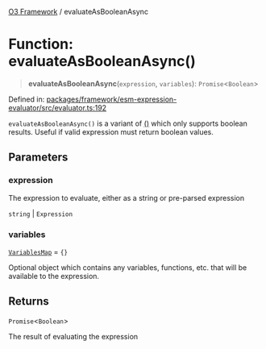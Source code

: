 [O3 Framework](../API.md) / evaluateAsBooleanAsync

# Function: evaluateAsBooleanAsync()

> **evaluateAsBooleanAsync**(`expression`, `variables`): `Promise`\<`Boolean`\>

Defined in: [packages/framework/esm-expression-evaluator/src/evaluator.ts:192](https://github.com/openmrs/openmrs-esm-core/blob/18d2874f03a33a6ab8295af0e87ac97fdd150718/packages/framework/esm-expression-evaluator/src/evaluator.ts#L192)

`evaluateAsBooleanAsync()` is a variant of [()](evaluateAsync.md) which only supports boolean results. Useful
if valid expression must return boolean values.

## Parameters

### expression

The expression to evaluate, either as a string or pre-parsed expression

`string` | `Expression`

### variables

[`VariablesMap`](../type-aliases/VariablesMap.md) = `{}`

Optional object which contains any variables, functions, etc. that will be available to
 the expression.

## Returns

`Promise`\<`Boolean`\>

The result of evaluating the expression
